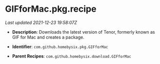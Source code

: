 # GIFforMac.pkg.recipe

_Last updated 2021-12-23 19:58:07Z_

- **Description**: Downloads the latest version of Tenor, formerly known as GIF for Mac and creates a package.

- **Identifier**: `com.github.homebysix.pkg.GIFforMac`

- **Parent Recipes**: `com.github.homebysix.download.GIFforMac`